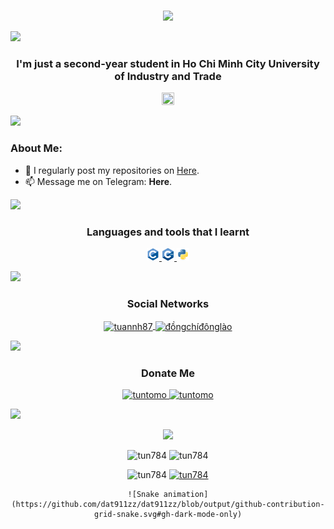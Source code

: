 <div align="center" id="badges">
    <br>
    <p id="header" align="center">
    <img src="https://readme-typing-svg.herokuapp.com?font=roboto&size=38&duration=5500&color=0BBE00&center=true&vCenter=true&width=500&lines=Hello+world!;I'm+a+developer;Great+to+see+you+here;%3C3"/>
    </p> 
</div>
<img src="https://user-images.githubusercontent.com/73097560/115834477-dbab4500-a447-11eb-908a-139a6edaec5c.gif">
<h3 align="center">I'm just a second-year student in Ho Chi Minh City University of Industry and Trade</h3>

<p align="center">
  <a href="https://visitcount.itsvg.in">
    <img src="https://visitcount.itsvg.in/api?id=tun784&label=Profile%20Views&color=11&icon=3&pretty=false" width="20%" height="10%"; />
  </a>
</p>
<img src="https://user-images.githubusercontent.com/73097560/115834477-dbab4500-a447-11eb-908a-139a6edaec5c.gif">

<h3 align="left">About Me:</h3>
<ul>
  <li>📝 I regularly post my repositories on <a href="https://github.com/tun784">Here</a>.</li>
  <li>📫 Message me on Telegram: <strong>Here</strong>.</li>
</ul>

<img src="https://user-images.githubusercontent.com/73097560/115834477-dbab4500-a447-11eb-908a-139a6edaec5c.gif">

<h3 align="center">Languages and tools that I learnt</h3>
<p align="center">
  <a href="https://www.cprogramming.com/" target="_blank" rel="noreferrer">
    <img src="https://raw.githubusercontent.com/devicons/devicon/master/icons/c/c-original.svg" alt="c" width="4%" height="4%"/>
  </a>
  <a href="https://cplusplus.com/" target="_blank" rel="noreferrer">
    <img src="https://raw.githubusercontent.com/devicons/devicon/master/icons/cplusplus/cplusplus-original.svg" alt="cplusplus" width="4%" height="4%"/>
  </a>
  <a href="https://www.python.org" target="_blank" rel="noreferrer">
    <img src="https://raw.githubusercontent.com/devicons/devicon/master/icons/python/python-original.svg" alt="python" width="4%" height="4%"/>
  </a>
</p>

<img src="https://user-images.githubusercontent.com/73097560/115834477-dbab4500-a447-11eb-908a-139a6edaec5c.gif">

<h3 align="center">Social Networks</h3>
<p align="center">
  <a href="https://linkedin.com/in/tuannh87" target="blank">
    <img align="center" src="https://raw.githubusercontent.com/rahuldkjain/github-profile-readme-generator/master/src/images/icons/Social/linked-in-alt.svg" alt="tuannh87" height="30" width="35" />
  </a>
  <a href="https://www.youtube.com/c/đồngchíđônglào" target="blank">
    <img align="center" src="https://raw.githubusercontent.com/rahuldkjain/github-profile-readme-generator/master/src/images/icons/Social/youtube.svg" alt="đồngchíđônglào" height="30" width="35" />
  </a>
</p>

<img src="https://user-images.githubusercontent.com/73097560/115834477-dbab4500-a447-11eb-908a-139a6edaec5c.gif">

<h3 align="center">Donate Me</h3>
<p align="center">
  <a href="https://www.buymeacoffee.com/tuntomo">
    <img src="https://cdn.buymeacoffee.com/buttons/v2/default-yellow.png" height="5%" width="18%" alt="tuntomo" />
  </a>
  <a href="https://ko-fi.com/tuntomo">
    <img src="https://cdn.ko-fi.com/cdn/kofi3.png?v=3" height="5%" width="18%" alt="tuntomo" />
  </a>
</p>

<img src="https://user-images.githubusercontent.com/73097560/115834477-dbab4500-a447-11eb-908a-139a6edaec5c.gif">

<p align="center" color="#36BCF7FF"><img src="https://readme-typing-svg.herokuapp.com?lines=I'm+a+Developer;I'm+a+Student;I'm+a+Junior" width="700" height=auto;></p>

<p align="center">
    <img width="47%" src="https://github-readme-stats.vercel.app/api?username=tun784&show_icons=true&theme=highcontrast&title_color=ddfa00&text_color=ffffff&locale=en" alt="tun784" />
    <img width="50%" src="https://github-readme-streak-stats.herokuapp.com/?user=tun784&theme=highcontrast" alt="tun784" />
</p>

<p align="center">
    <img width="47%" src="https://github-readme-stats.vercel.app/api/top-langs?username=tun784&theme=dracula" alt="tun784" />
    <a href="https://github.com/ryo-ma/github-profile-trophy"><img width="49%" src="https://github-profile-trophy.vercel.app/?username=tun784&theme=onedark&row=4&column=5" alt="tun784" /></a>
</p>

  <div align="center">
  
    ![Snake animation](https://github.com/dat911zz/dat911zz/blob/output/github-contribution-grid-snake.svg#gh-dark-mode-only)
    
  </div>
